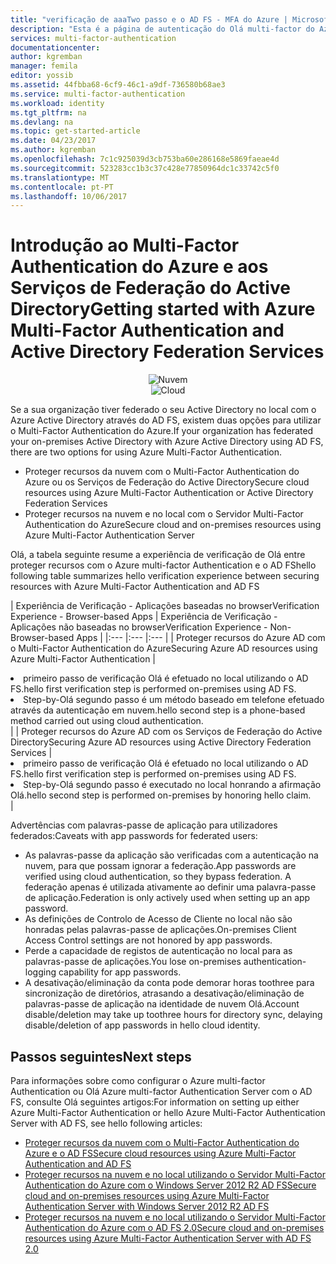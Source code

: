 ```yaml
---
title: "verificação de aaaTwo passo e o AD FS - MFA do Azure | Microsoft Docs"
description: "Esta é a página de autenticação do Olá multi-factor do Azure que descreve como tooget utilizar a MFA do Azure e o AD FS."
services: multi-factor-authentication
documentationcenter: 
author: kgremban
manager: femila
editor: yossib
ms.assetid: 44fbba68-6cf9-46c1-a9df-736580b68ae3
ms.service: multi-factor-authentication
ms.workload: identity
ms.tgt_pltfrm: na
ms.devlang: na
ms.topic: get-started-article
ms.date: 04/23/2017
ms.author: kgremban
ms.openlocfilehash: 7c1c925039d3cb753ba60e286168e5869faeae4d
ms.sourcegitcommit: 523283cc1b3c37c428e77850964dc1c33742c5f0
ms.translationtype: MT
ms.contentlocale: pt-PT
ms.lasthandoff: 10/06/2017
---
```

# <a name="getting-started-with-azure-multi-factor-authentication-and-active-directory-federation-services"></a><span data-ttu-id="0ff2e-103">Introdução ao Multi-Factor Authentication do Azure e aos Serviços de Federação do Active Directory</span><span class="sxs-lookup"><span data-stu-id="0ff2e-103">Getting started with Azure Multi-Factor Authentication and Active Directory Federation Services</span></span>
<span data-ttu-id="0ff2e-104"><center>![Nuvem](./media/multi-factor-authentication-get-started-adfs/adfs.png)</center></span><span class="sxs-lookup"><span data-stu-id="0ff2e-104"><center>![Cloud](./media/multi-factor-authentication-get-started-adfs/adfs.png)</center></span></span>

<span data-ttu-id="0ff2e-105">Se a sua organização tiver federado o seu Active Directory no local com o Azure Active Directory através do AD FS, existem duas opções para utilizar o Multi-Factor Authentication do Azure.</span><span class="sxs-lookup"><span data-stu-id="0ff2e-105">If your organization has federated your on-premises Active Directory with Azure Active Directory using AD FS, there are two options for using Azure Multi-Factor Authentication.</span></span>

* <span data-ttu-id="0ff2e-106">Proteger recursos da nuvem com o Multi-Factor Authentication do Azure ou os Serviços de Federação do Active Directory</span><span class="sxs-lookup"><span data-stu-id="0ff2e-106">Secure cloud resources using Azure Multi-Factor Authentication or Active Directory Federation Services</span></span>
* <span data-ttu-id="0ff2e-107">Proteger recursos na nuvem e no local com o Servidor Multi-Factor Authentication do Azure</span><span class="sxs-lookup"><span data-stu-id="0ff2e-107">Secure cloud and on-premises resources using Azure Multi-Factor Authentication Server</span></span>

<span data-ttu-id="0ff2e-108">Olá, a tabela seguinte resume a experiência de verificação de Olá entre proteger recursos com o Azure multi-factor Authentication e o AD FS</span><span class="sxs-lookup"><span data-stu-id="0ff2e-108">hello following table summarizes hello verification experience between securing resources with Azure Multi-Factor Authentication and AD FS</span></span>

| <span data-ttu-id="0ff2e-109">Experiência de Verificação - Aplicações baseadas no browser</span><span class="sxs-lookup"><span data-stu-id="0ff2e-109">Verification Experience - Browser-based Apps</span></span> | <span data-ttu-id="0ff2e-110">Experiência de Verificação - Aplicações não baseadas no browser</span><span class="sxs-lookup"><span data-stu-id="0ff2e-110">Verification Experience - Non-Browser-based Apps</span></span> |
|:--- |:--- |:--- |
| <span data-ttu-id="0ff2e-111">Proteger recursos do Azure AD com o Multi-Factor Authentication do Azure</span><span class="sxs-lookup"><span data-stu-id="0ff2e-111">Securing Azure AD resources using Azure Multi-Factor Authentication</span></span> |<li><span data-ttu-id="0ff2e-112">primeiro passo de verificação Olá é efetuado no local utilizando o AD FS.</span><span class="sxs-lookup"><span data-stu-id="0ff2e-112">hello first verification step is performed on-premises using AD FS.</span></span></li> <li><span data-ttu-id="0ff2e-113">Step-by-Olá segundo passo é um método baseado em telefone efetuado através da autenticação em nuvem.</span><span class="sxs-lookup"><span data-stu-id="0ff2e-113">hello second step is a phone-based method carried out using cloud authentication.</span></span></li> |
| <span data-ttu-id="0ff2e-114">Proteger recursos do Azure AD com os Serviços de Federação do Active Directory</span><span class="sxs-lookup"><span data-stu-id="0ff2e-114">Securing Azure AD resources using Active Directory Federation Services</span></span> |<li><span data-ttu-id="0ff2e-115">primeiro passo de verificação Olá é efetuado no local utilizando o AD FS.</span><span class="sxs-lookup"><span data-stu-id="0ff2e-115">hello first verification step is performed on-premises using AD FS.</span></span></li><li><span data-ttu-id="0ff2e-116">Step-by-Olá segundo passo é executado no local honrando a afirmação Olá.</span><span class="sxs-lookup"><span data-stu-id="0ff2e-116">hello second step is performed on-premises by honoring hello claim.</span></span></li> |

<span data-ttu-id="0ff2e-117">Advertências com palavras-passe de aplicação para utilizadores federados:</span><span class="sxs-lookup"><span data-stu-id="0ff2e-117">Caveats with app passwords for federated users:</span></span>

* <span data-ttu-id="0ff2e-118">As palavras-passe da aplicação são verificadas com a autenticação na nuvem, para que possam ignorar a federação.</span><span class="sxs-lookup"><span data-stu-id="0ff2e-118">App passwords are verified using cloud authentication, so they bypass federation.</span></span> <span data-ttu-id="0ff2e-119">A federação apenas é utilizada ativamente ao definir uma palavra-passe de aplicação.</span><span class="sxs-lookup"><span data-stu-id="0ff2e-119">Federation is only actively used when setting up an app password.</span></span>
* <span data-ttu-id="0ff2e-120">As definições de Controlo de Acesso de Cliente no local não são honradas pelas palavras-passe de aplicações.</span><span class="sxs-lookup"><span data-stu-id="0ff2e-120">On-premises Client Access Control settings are not honored by app passwords.</span></span>
* <span data-ttu-id="0ff2e-121">Perde a capacidade de registos de autenticação no local para as palavras-passe de aplicações.</span><span class="sxs-lookup"><span data-stu-id="0ff2e-121">You lose on-premises authentication-logging capability for app passwords.</span></span>
* <span data-ttu-id="0ff2e-122">A desativação/eliminação da conta pode demorar horas toothree para sincronização de diretórios, atrasando a desativação/eliminação de palavras-passe de aplicação na identidade de nuvem Olá.</span><span class="sxs-lookup"><span data-stu-id="0ff2e-122">Account disable/deletion may take up toothree hours for directory sync, delaying disable/deletion of app passwords in hello cloud identity.</span></span>

## <a name="next-steps"></a><span data-ttu-id="0ff2e-123">Passos seguintes</span><span class="sxs-lookup"><span data-stu-id="0ff2e-123">Next steps</span></span>
<span data-ttu-id="0ff2e-124">Para informações sobre como configurar o Azure multi-factor Authentication ou Olá Azure multi-factor Authentication Server com o AD FS, consulte Olá seguintes artigos:</span><span class="sxs-lookup"><span data-stu-id="0ff2e-124">For information on setting up either Azure Multi-Factor Authentication or hello Azure Multi-Factor Authentication Server with AD FS, see hello following articles:</span></span>

* [<span data-ttu-id="0ff2e-125">Proteger recursos da nuvem com o Multi-Factor Authentication do Azure e o AD FS</span><span class="sxs-lookup"><span data-stu-id="0ff2e-125">Secure cloud resources using Azure Multi-Factor Authentication and AD FS</span></span>](multi-factor-authentication-get-started-adfs-cloud.md)
* [<span data-ttu-id="0ff2e-126">Proteger recursos na nuvem e no local utilizando o Servidor Multi-Factor Authentication do Azure com o Windows Server 2012 R2 AD FS</span><span class="sxs-lookup"><span data-stu-id="0ff2e-126">Secure cloud and on-premises resources using Azure Multi-Factor Authentication Server with Windows Server 2012 R2 AD FS</span></span>](multi-factor-authentication-get-started-adfs-w2k12.md)
* [<span data-ttu-id="0ff2e-127">Proteger recursos na nuvem e no local utilizando o Servidor Multi-Factor Authentication do Azure com o AD FS 2.0</span><span class="sxs-lookup"><span data-stu-id="0ff2e-127">Secure cloud and on-premises resources using Azure Multi-Factor Authentication Server with AD FS 2.0</span></span>](multi-factor-authentication-get-started-adfs-adfs2.md)

